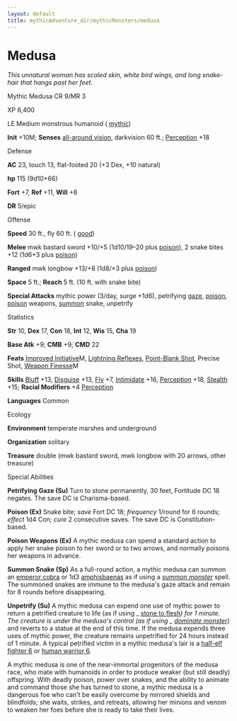 ```yaml
---
layout: default
title: mythicAdventure_dir/mythicMonsters/medusa
---
```

# Medusa

_This unnatural woman has scaled skin, white bird wings, and long snake-hair that hangs past her feet._

Mythic Medusa CR 9/MR 3

XP 6,400

LE Medium monstrous humanoid ( [mythic](mythicAdventure_dir/mythicMonsters#_mythic-subtype))

**Init** +10M; **Senses** [all-around vision](monsters/universalMonsterRules#_all-around-vision), darkvision 60 ft.; [Perception](skill_dir/perception#_perception) +18

Defense

**AC** 23, touch 13, flat-footed 20 (+3 Dex, +10 natural)

**hp** 115 (9d10+66)

**Fort** +7, **Ref** +11, **Will** +8

**DR** 5/epic

Offense

**Speed** 30 ft., fly 60 ft. ( [good](monster_dir/creatureTypes#_good-subtype))

**Melee** mwk bastard sword +10/+5 (1d10/19–20 plus [poison](monster_dir/universalMonsterRules#_poison)), 2 snake bites +12 (1d6+3 plus [poison](monsters/universalMonsterRules#_poison))

**Ranged** mwk longbow +13/+8 (1d8/×3 plus [poison](monster_dir/universalMonsterRules#_poison))

**Space** 5 ft.; **Reach** 5 ft. (10 ft. with snake bite)

**Special Attacks** mythic power (3/day, surge +1d6), petrifying [gaze](monster_dir/universalMonsterRules#_gaze), [poison](monsters/universalMonsterRules#_poison), [poison](monster_dir/universalMonsterRules#_poison) weapons, [summon](monsters/universalMonsterRules#_summon) snake, unpetrify

Statistics

**Str** 10, **Dex** 17, **Con** 18, **Int** 12, **Wis** 15, **Cha** 19

**Base Atk** +9; **CMB** +9; **CMD** 22

**Feats** [Improved Initiative](mythicAdventure_dir/mythicFeats#_improved-initiative-mythic)M, [Lightning Reflexes](feats#_lightning-reflexes), [Point-Blank Shot](feats#_point-blank-shot), Precise Shot, [Weapon Finesse](mythicAdventures/mythicFeats#_weapon-finesse-mythic)M

**Skills** [Bluff](skill_dir/bluff#_bluff) +13, [Disguise](skills/disguise#_disguise) +13, [Fly](skill_dir/fly#_fly) +7, [Intimidate](skills/intimidate#_intimidate) +16, [Perception](skill_dir/perception#_perception) +18, [Stealth](skills/stealth#_stealth) +15; **Racial Modifiers** +4 [Perception](skill_dir/perception#_perception)

**Languages** Common

Ecology

**Environment** temperate marshes and underground

**Organization** solitary

**Treasure** double (mwk bastard sword, mwk longbow with 20 arrows, other treasure)

Special Abilities

**Petrifying Gaze (Su)** Turn to stone permanently, 30 feet, Fortitude DC 18 negates. The save DC is Charisma-based.

**Poison (Ex)** Snake bite; _save_ Fort DC 18; _frequency_ 1/round for 6 rounds; _effect_ 1d4 Con; _cure_ 2 consecutive saves. The save DC is Constitution-based.

**Poison Weapons (Ex)** A mythic medusa can spend a standard action to apply her snake poison to her sword or to two arrows, and normally poisons her weapons in advance.

**Summon Snake (Sp)** As a full-round action, a mythic medusa can summon an [emperor cobra](additionalMonster_dir/snake#_snake,-emperor-cobra) or 1d3 [amphisbaenas](additionalMonsters/amphisbaena#_amphisbaena) as if using a [_summon monster_](spell_dir/summonMonster) spell. The summoned snakes are immune to the medusa's gaze attack and remain for 8 rounds before disappearing.

**Unpetrify (Su)** A mythic medusa can expend one use of mythic power to return a petrified creature to life (as if using _ [stone to flesh](spells/stoneToFlesh#_stone-to-flesh)_) for 1 minute. The creature is under the medusa's control (as if using _ [dominate monster](spell_dir/dominateMonster#_dominate-monster)_) and reverts to a statue at the end of this time. If the medusa expends three uses of mythic power, the creature remains unpetrified for 24 hours instead of 1 minute. A typical petrified victim in a mythic medusa's lair is a [half-elf fighter 6](npcCodex/cor_dir/fighter#_adventuring-blacksmith) or [human warrior 6](npcCodex/np_dir/warrior#_grizzled-mercenary).

A mythic medusa is one of the near-immortal progenitors of the medusa race, who mate with humanoids in order to produce weaker (but still deadly) offspring. With deadly poison, power over snakes, and the ability to animate and command those she has turned to stone, a mythic medusa is a dangerous foe who can't be easily overcome by mirrored shields and blindfolds; she waits, strikes, and retreats, allowing her minions and venom to weaken her foes before she is ready to take their lives.

